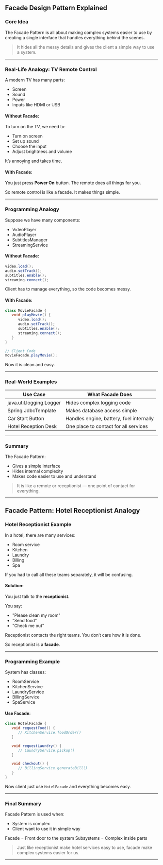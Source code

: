 ## Facade Design Pattern Explained

### Core Idea

The Facade Pattern is all about making complex systems easier to use by creating a single interface that handles everything behind the scenes.

> It hides all the messy details and gives the client a simple way to use a system.

---

### Real-Life Analogy: TV Remote Control

A modern TV has many parts:

* Screen
* Sound
* Power
* Inputs like HDMI or USB

#### Without Facade:

To turn on the TV, we need to:

* Turn on screen
* Set up sound
* Choose the input
* Adjust brightness and volume

It’s annoying and takes time.

#### With Facade:

You just press **Power On** button.
The remote does all things for you.

So remote control is like a facade. It makes things simple.

---

### Programming Analogy

Suppose we have many components:

* VideoPlayer
* AudioPlayer
* SubtitlesManager
* StreamingService

#### Without Facade:

```java
video.load();
audio.setTrack();
subtitles.enable();
streaming.connect();
```

Client has to manage everything, so the code becomes messy.

#### With Facade:

```java
class MovieFacade {
   void playMovie() {
      video.load();
      audio.setTrack();
      subtitles.enable();
      streaming.connect();
   }
}

// Client Code
movieFacade.playMovie();
```

Now it is clean and easy.

---

### Real-World Examples

| Use Case                 | What Facade Does                         |
| ------------------------ | ---------------------------------------- |
| java.util.logging.Logger | Hides complex logging code               |
| Spring JdbcTemplate      | Makes database access simple             |
| Car Start Button         | Handles engine, battery, fuel internally |
| Hotel Reception Desk     | One place to contact for all services    |

---

### Summary

The Facade Pattern:

* Gives a simple interface
* Hides internal complexity
* Makes code easier to use and understand

> It is like a remote or receptionist — one point of contact for everything.

---

## Facade Pattern: Hotel Receptionist Analogy

### Hotel Receptionist Example

In a hotel, there are many services:

* Room service
* Kitchen
* Laundry
* Billing
* Spa

If you had to call all these teams separately, it will be confusing.

#### Solution:

You just talk to the **receptionist**.

You say:

* "Please clean my room"
* "Send food"
* "Check me out"

Receptionist contacts the right teams.
You don’t care how it is done.

So receptionist is a **facade**.

---

### Programming Example

System has classes:

* RoomService
* KitchenService
* LaundryService
* BillingService
* SpaService

#### Use Facade:

```java
class HotelFacade {
   void requestFood() {
      // KitchenService.foodOrder()
   }

   void requestLaundry() {
      // LaundryService.pickup()
   }

   void checkout() {
      // BillingService.generateBill()
   }
}
```

Now client just use `HotelFacade` and everything becomes easy.

---

### Final Summary

Facade Pattern is used when:

* System is complex
* Client want to use it in simple way

Facade = Front door to the system
Subsystems = Complex inside parts

> Just like receptionist make hotel services easy to use, facade make complex systems easier for us.

---